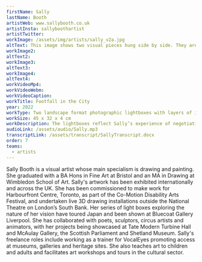 ```yaml
---
firstName: Sally
lastName: Booth
artistWeb: www.sallybooth.co.uk
artistInsta: sallyboothartist
artistTwitter:
workImage: /assets/img/artists/sally_v2a.jpg
altText: This image shows two visual pieces hung side by side. They are vibrant blue in colour and the first image on the left hand side shows feet moving in almost blurred motions over steps. The second image on the right hand side shows feet moving on what could be described as a busy cityscape, the feet in this image are not all blue but are contrasted with some red, white and emboldened textures of blue throughout to show almost the shadowing of feet moving.
workImage2:
altText2:
workImage3:
altText3:
workImage4:
altText4:
workVideoMp4:
workVideoWebm:
workVideoCaption:
workTitle: Footfall in the City
year: 2022
workType: Two landscape format photographic lightboxes with layers of ink
workSize: 45 x 32 x 4 cm
workDescription: The lightboxes reflect Sally’s experience of negotiating the fast-moving, energetic city. She took photographs and made drawings around Bush House, and the walk from there to Waterloo station. The pieces are a composite of layers of legs, feet and limbs, as they passed her by on pavements and stairs, often visually confusing – ghostly traces of moving figures. Sally overlayed these with line drawings in thick coloured inks. The photographic background has been made blue to heighten luminosity.
audioLink: /assets/audio/Sally.mp3
transcriptLink: /assets/transcript/SallyTranscript.docx
order: 7
teams:
  - artists
---
```


Sally Booth is a visual artist whose main specialism is drawing and painting. She graduated with a BA Hons in Fine Art at Bristol and an MA in Drawing at Wimbledon School of Art. Sally's artwork has been exhibited internationally and across the UK. She has been commissioned to make work for Harbourfront Centre, Toronto, as part of the Co-Motion Disability Arts Festival, and undertaken live 3D drawing installations outside the National Theatre on London’s South Bank. Her series of light boxes exploring the nature of her vision have toured Japan and been shown at Bluecoat Gallery Liverpool. She has collaborated with poets, sculptors, circus artists and animators, with her projects being showcased at Tate Modern Turbine Hall and McAulay Gallery, the Scottish Parliament and Shetland Museum. Sally's freelance roles include working as a trainer for VocalEyes promoting access at museums, galleries and heritage sites. She also teaches art to children and adults and facilitates art workshops and tours in the cultural sector.
